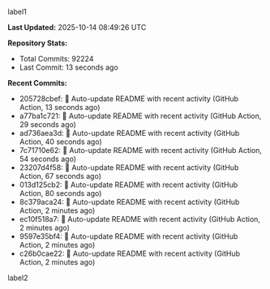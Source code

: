 
label1 
<!-- ACTIVITY_START -->
**Last Updated:** 2025-10-14 08:49:26 UTC

**Repository Stats:**
- Total Commits: 92224
- Last Commit: 13 seconds ago

**Recent Commits:**
- 205728cbef: 🤖 Auto-update README with recent activity (GitHub Action, 13 seconds ago)
- a77ba1c721: 🤖 Auto-update README with recent activity (GitHub Action, 29 seconds ago)
- ad736aea3d: 🤖 Auto-update README with recent activity (GitHub Action, 40 seconds ago)
- 7c71710e62: 🤖 Auto-update README with recent activity (GitHub Action, 54 seconds ago)
- 23207d4f58: 🤖 Auto-update README with recent activity (GitHub Action, 67 seconds ago)
- 013d125cb2: 🤖 Auto-update README with recent activity (GitHub Action, 80 seconds ago)
- 8c379aca24: 🤖 Auto-update README with recent activity (GitHub Action, 2 minutes ago)
- ec10f518a7: 🤖 Auto-update README with recent activity (GitHub Action, 2 minutes ago)
- 9597e35bf4: 🤖 Auto-update README with recent activity (GitHub Action, 2 minutes ago)
- c26b0cae22: 🤖 Auto-update README with recent activity (GitHub Action, 2 minutes ago)
<!-- ACTIVITY_END -->

label2
